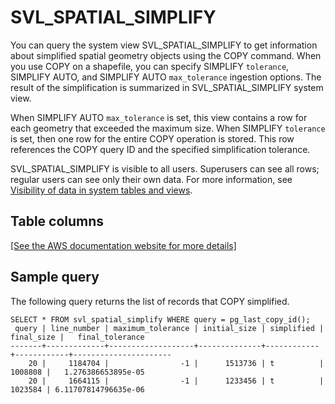 # SVL\_SPATIAL\_SIMPLIFY<a name="r_SVL_SPATIAL_SIMPLIFY"></a>

You can query the system view SVL\_SPATIAL\_SIMPLIFY to get information about simplified spatial geometry objects using the COPY command\. When you use COPY on a shapefile, you can specify SIMPLIFY `tolerance`, SIMPLIFY AUTO, and SIMPLIFY AUTO `max_tolerance` ingestion options\. The result of the simplification is summarized in SVL\_SPATIAL\_SIMPLIFY system view\. 

When SIMPLIFY AUTO `max_tolerance` is set, this view contains a row for each geometry that exceeded the maximum size\. When SIMPLIFY `tolerance` is set, then one row for the entire COPY operation is stored\. This row references the COPY query ID and the specified simplification tolerance\.

SVL\_SPATIAL\_SIMPLIFY is visible to all users\. Superusers can see all rows; regular users can see only their own data\. For more information, see [Visibility of data in system tables and views](c_visibility-of-data.md)\.

## Table columns<a name="r_SVL_SPATIAL_SIMPLIFY-table-columns"></a>

[\[See the AWS documentation website for more details\]](http://docs.aws.amazon.com/redshift/latest/dg/r_SVL_SPATIAL_SIMPLIFY.html)

## Sample query<a name="r_SVL_SPATIAL_SIMPLIFY-sample-query"></a>

The following query returns the list of records that COPY simplified\. 

```
SELECT * FROM svl_spatial_simplify WHERE query = pg_last_copy_id();
 query | line_number | maximum_tolerance | initial_size | simplified | final_size |   final_tolerance
-------+-------------+-------------------+--------------+------------+------------+----------------------
    20 |     1184704 |                -1 |      1513736 | t          |    1008808 |   1.276386653895e-05
    20 |     1664115 |                -1 |      1233456 | t          |    1023584 | 6.11707814796635e-06
```